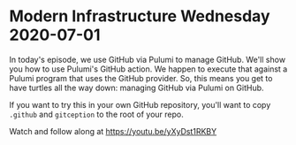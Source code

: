 # Modern Infrastructure Wednesday 2020-07-01

In today's episode, we use GitHub via Pulumi to manage GitHub. We'll show you how to use Pulumi's
GitHub action. We happen to execute that against a Pulumi program that uses the GitHub provider.
So, this means you get to have turtles all the way down: managing GitHub via Pulumi on GitHub.

If you want to try this in your own GitHub repository, you'll want to copy `.github` and `gitception`
to the root of your repo.

Watch and follow along at https://youtu.be/yXyDst1RKBY
